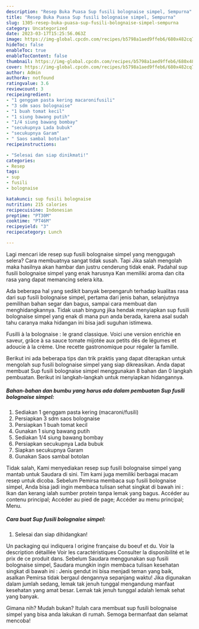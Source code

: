 ```yaml
---
description: "Resep Buka Puasa Sup fusili bolognaise simpel, Sempurna"
title: "Resep Buka Puasa Sup fusili bolognaise simpel, Sempurna"
slug: 1305-resep-buka-puasa-sup-fusili-bolognaise-simpel-sempurna
category: Uncategorized
date: 2023-03-17T15:25:56.063Z
image: https://img-global.cpcdn.com/recipes/b5798a1aed9ffeb6/680x482cq70/sup-fusili-bolognaise-simpel-foto-resep-utama.jpg
hideToc: false
enableToc: true
enableTocContent: false
thumbnail: https://img-global.cpcdn.com/recipes/b5798a1aed9ffeb6/680x482cq70/sup-fusili-bolognaise-simpel-foto-resep-utama.jpg
cover: https://img-global.cpcdn.com/recipes/b5798a1aed9ffeb6/680x482cq70/sup-fusili-bolognaise-simpel-foto-resep-utama.jpg
author: Admin
authorAv: notfound
ratingvalue: 3.6
reviewcount: 3
recipeingredient:
- "1 genggam pasta kering macaronifusili"
- "3 sdm saos bolognaise"
- "1 buah tomat kecil"
- "1 siung bawang putih"
- "1/4 siung bawang bombay"
- "secukupnya Lada bubuk"
- "secukupnya Garam"
- " Saos sambal botolan"
recipeinstructions:

- "Selesai dan siap dinikmati!"
categories:
- Resep
tags:
- sup
- fusili
- bolognaise

katakunci: sup fusili bolognaise 
nutrition: 215 calories
recipecuisine: Indonesian
preptime: "PT30M"
cooktime: "PT46M"
recipeyield: "3"
recipecategory: Lunch

---
```



Lagi mencari ide resep sup fusili bolognaise simpel yang menggugah selera? Cara membuatnya sangat tidak susah. Tapi Jika salah mengolah maka hasilnya akan hambar dan justru cenderung tidak enak. Padahal sup fusili bolognaise simpel yang enak harusnya Kan memiliki aroma dan cita rasa yang dapat memancing selera kita.


Ada beberapa hal yang sedikit banyak berpengaruh terhadap kualitas rasa dari sup fusili bolognaise simpel, pertama dari jenis bahan, selanjutnya pemilihan bahan segar dan bagus, sampai cara membuat dan menghidangkannya. Tidak usah bingung jika hendak menyiapkan sup fusili bolognaise simpel yang enak di mana pun anda berada, karena asal sudah tahu caranya maka hidangan ini bisa jadi suguhan istimewa.

Fusilli à la bolognaise : le grand classique. Voici une version enrichie en saveur, grâce à sa sauce tomate mijotée aux petits dés de légumes et adoucie à la crème. Une recette gastronomique pour régaler la famille.


Berikut ini ada beberapa tips dan trik praktis yang dapat diterapkan untuk mengolah sup fusili bolognaise simpel yang siap dikreasikan. Anda dapat membuat Sup fusili bolognaise simpel menggunakan 8 bahan dan 0 langkah pembuatan. Berikut ini langkah-langkah untuk menyiapkan hidangannya.

<!--inarticleads1-->

##### Bahan-bahan dan bumbu yang harus ada dalam pembuatan Sup fusili bolognaise simpel:

1. Sediakan 1 genggam pasta kering (macaroni/fusili)
1. Persiapkan 3 sdm saos bolognaise
1. Persiapkan 1 buah tomat kecil
1. Gunakan 1 siung bawang putih
1. Sediakan 1/4 siung bawang bombay
1. Persiapkan secukupnya Lada bubuk
1. Siapkan secukupnya Garam
1. Gunakan  Saos sambal botolan


Tidak salah, Kami menyediakan resep sup fusili bolognaise simpel yang mantab untuk Saudara di sini. Tim kami juga memiliki berbagai macam resep untuk dicoba. Sebelum Pemirsa membaca sup fusili bolognaise simpel, Anda bisa jadi ingin membaca tulisan sehat singkat di bawah ini : Ikan dan kerang ialah sumber protein tanpa lemak yang bagus. Accéder au contenu principal; Accéder au pied de page; Accéder au menu principal; Menu. 

<!--inarticleads2-->

##### Cara buat Sup fusili bolognaise simpel:


1. Selesai dan siap dihidangkan!

Un packaging qui indiquera l origine française du boeuf et du. Voir la description détaillée Voir les caractéristiques Consulter la disponibilité et le prix de ce produit dans. Sebelum Saudara menggunakan sup fusili bolognaise simpel, Saudara mungkin ingin membaca tulisan kesehatan singkat di bawah ini : Jenis gendut ini bisa menjadi teman yang baik, asalkan Pemirsa tidak bergaul dengannya sepanjang waktu! Jika digunakan dalam jumlah sedang, lemak tak jenuh tunggal mengandung manfaat kesehatan yang amat besar. Lemak tak jenuh tunggal adalah lemak sehat yang banyak. 

Gimana nih? Mudah bukan? Itulah cara membuat sup fusili bolognaise simpel yang bisa anda lakukan di rumah. Semoga bermanfaat dan selamat mencoba!
